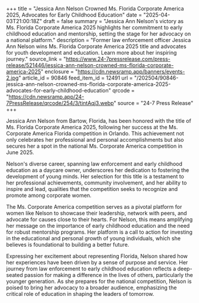 +++
title = "Jessica Ann Nelson Crowned Ms. Florida Corporate America 2025, Advocates for Early Childhood Education"
date = "2025-04-03T21:00:18Z"
draft = false
summary = "Jessica Ann Nelson's victory as Ms. Florida Corporate America 2025 highlights her commitment to early childhood education and mentorship, setting the stage for her advocacy on a national platform."
description = "Former law enforcement officer Jessica Ann Nelson wins Ms. Florida Corporate America 2025 title and advocates for youth development and education. Learn more about her inspiring journey."
source_link = "https://www.24-7pressrelease.com/press-release/521446/jessica-ann-nelson-crowned-ms-florida-corporate-america-2025"
enclosure = "https://cdn.newsramp.app/banners/events-2.jpg"
article_id = 90846
feed_item_id = 12491
url = "/202504/90846-jessica-ann-nelson-crowned-ms-florida-corporate-america-2025-advocates-for-early-childhood-education"
qrcode = "https://cdn.newsramp.app/24-7PressRelease/qrcode/254/3/tintAqj3.webp"
source = "24-7 Press Release"
+++

<p>Jessica Ann Nelson from Bartow, Florida, has been honored with the title of Ms. Florida Corporate America 2025, following her success at the Ms. Corporate America Florida competition in Orlando. This achievement not only celebrates her professional and personal accomplishments but also secures her a spot in the national Ms. Corporate America competition in June 2025.</p><p>Nelson's diverse career, spanning law enforcement and early childhood education as a daycare owner, underscores her dedication to fostering the development of young minds. Her selection for this title is a testament to her professional achievements, community involvement, and her ability to inspire and lead, qualities that the competition seeks to recognize and promote among corporate women.</p><p>The Ms. Corporate America competition serves as a pivotal platform for women like Nelson to showcase their leadership, network with peers, and advocate for causes close to their hearts. For Nelson, this means amplifying her message on the importance of early childhood education and the need for robust mentorship programs. Her platform is a call to action for investing in the educational and personal growth of young individuals, which she believes is foundational to building a better future.</p><p>Expressing her excitement about representing Florida, Nelson shared how her experiences have been driven by a sense of purpose and service. Her journey from law enforcement to early childhood education reflects a deep-seated passion for making a difference in the lives of others, particularly the younger generation. As she prepares for the national competition, Nelson is poised to bring her advocacy to a broader audience, emphasizing the critical role of education in shaping the leaders of tomorrow.</p>